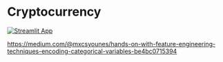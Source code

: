 # Cryptocurrency

[![Streamlit App](https://static.streamlit.io/badges/streamlit_badge_black_white.svg)](https://share.streamlit.io/karteekmenda93/test/main/app.py)

https://medium.com/@mxcsyounes/hands-on-with-feature-engineering-techniques-encoding-categorical-variables-be4bc0715394
